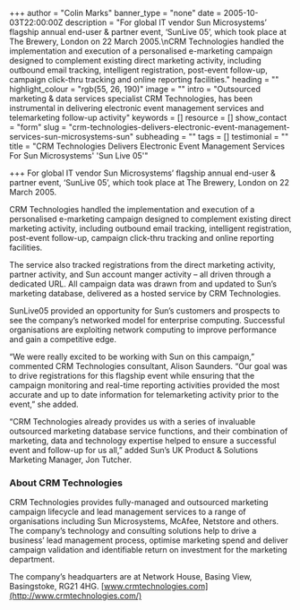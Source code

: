 +++
author = "Colin Marks"
banner_type = "none"
date = 2005-10-03T22:00:00Z
description = "For global IT vendor Sun Microsystems’ flagship annual end-user & partner event, ‘SunLive 05’, which took place at The Brewery, London on 22 March 2005.\nCRM Technologies handled the implementation and execution of a personalised e-marketing campaign designed to complement existing direct marketing activity, including outbound email tracking, intelligent registration, post-event follow-up, campaign click-thru tracking and online reporting facilities."
heading = ""
highlight_colour = "rgb(55, 26, 190)"
image = ""
intro = "Outsourced marketing & data services specialist CRM Technologies, has been instrumental in delivering electronic event management services and telemarketing follow-up activity"
keywords = []
resource = []
show_contact = "form"
slug = "crm-technologies-delivers-electronic-event-management-services-sun-microsystems-sun"
subheading = ""
tags = []
testimonial = ""
title = "CRM Technologies Delivers Electronic Event Management Services For Sun Microsystems' 'Sun Live 05'"

+++
For global IT vendor Sun Microsystems’ flagship annual end-user & partner event, ‘SunLive 05’, which took place at The Brewery, London on 22 March 2005.

CRM Technologies handled the implementation and execution of a personalised e-marketing campaign designed to complement existing direct marketing activity, including outbound email tracking, intelligent registration, post-event follow-up, campaign click-thru tracking and online reporting facilities.

The service also tracked registrations from the direct marketing activity, partner activity, and Sun account manger activity – all driven through a dedicated URL. All campaign data was drawn from and updated to Sun’s marketing database, delivered as a hosted service by CRM Technologies.

SunLive05 provided an opportunity for Sun’s customers and prospects to see the company’s networked model for enterprise computing. Successful organisations are exploiting network computing to improve performance and gain a competitive edge.

“We were really excited to be working with Sun on this campaign,” commented CRM Technologies consultant, Alison Saunders. “Our goal was to drive registrations for this flagship event while ensuring that the campaign monitoring and real-time reporting activities provided the most accurate and up to date information for telemarketing activity prior to the event,” she added.

“CRM Technologies already provides us with a series of invaluable outsourced marketing database service functions, and their combination of marketing, data and technology expertise helped to ensure a successful event and follow-up for us all,” added Sun’s UK Product & Solutions Marketing Manager, Jon Tutcher.

### About CRM Technologies

CRM Technologies provides fully-managed and outsourced marketing campaign lifecycle and lead management services to a range of organisations including Sun Microsystems, McAfee, Netstore and others. The company’s technology and consulting solutions help to drive a business’ lead management process, optimise marketing spend and deliver campaign validation and identifiable return on investment for the marketing department.

The company’s headquarters are at Network House, Basing View, Basingstoke, RG21 4HG. [www.crmtechnologies.com](http://www.crmtechnologies.com/)